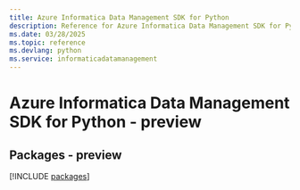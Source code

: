 ```yaml
---
title: Azure Informatica Data Management SDK for Python
description: Reference for Azure Informatica Data Management SDK for Python
ms.date: 03/28/2025
ms.topic: reference
ms.devlang: python
ms.service: informaticadatamanagement
---
```

# Azure Informatica Data Management SDK for Python - preview
## Packages - preview
[!INCLUDE [packages](informatica-data-management-index.md)]